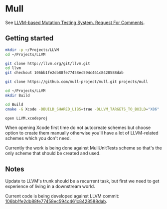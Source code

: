 # Mull

See [LLVM-based Mutation Testing System. Request For
Comments](http://lowlevelbits.org/llvm-based-mutation-testing-system/).

## Getting started

```bash
mkdir -p ~/Projects/LLVM
cd ~/Projects/LLVM

git clone http://llvm.org/git/llvm.git
cd llvm
git checkout 106bb1fe2db88fe77458ec594c461c8428588dab

git clone https://github.com/mull-project/mull.git projects/mull

cd ~/Projects/LLVM
mkdir Build

cd Build
cmake -G Xcode -DBUILD_SHARED_LIBS=true -DLLVM_TARGETS_TO_BUILD="X86" ../llvm

open LLVM.xcodeproj
```

When opening Xcode first time do not autocreate schemes but choose option to
create them manually otherwise you'll have a lot of LLVM-related schemes which
you don't need.

Currently the work is being done against MullUnitTests scheme so that's the
only scheme that should be created and used.

## Notes

Update to LLVM's trunk should be a recurrent task, but first we need to get
experience of living in a downstream world.

Current code is being developed against LLVM commit:
[106bb1fe2db88fe77458ec594c461c8428588dab](https://github.com/llvm-mirror/llvm/commit/106bb1fe2db88fe77458ec594c461c8428588dab).

